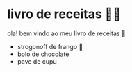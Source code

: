 # livro de receitas :man_cook:

ola! bem vindo ao meu livro de receitas :wave:

- strogonoff de frango 🐔
- bolo de chocolate      
- pave de cupu
